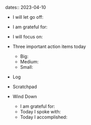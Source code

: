 dates:: 2023-04-10

- I will let go off:
- I am grateful for:
- I will focus on:

- Three important action items today
	- Big:
	- Medium:
	- Small:

- Log

- Scratchpad

- Wind Down
	- I am grateful for:
	- Today I spoke with:
	- Today I accomplished: